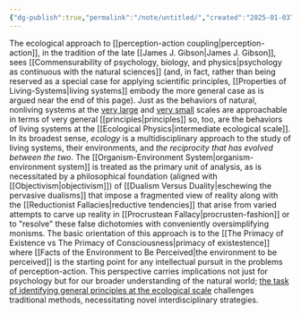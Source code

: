 ```yaml
---
{"dg-publish":true,"permalink":"/note/untitled/","created":"2025-01-03T16:50:23.141-05:00","updated":"2025-01-03T16:59:09.393-05:00"}
---
```



The ecological approach to [[perception-action coupling\|perception-action]], in the tradition of the late [[James J. Gibson\|James J. Gibson]], sees [[Commensurability of psychology, biology, and physics\|psychology as continuous with the natural sciences]] (and, in fact, rather than being reserved as a special case for applying scientific principles, [[Properties of Living-Systems\|living systems]] embody the more general case as is argued near the end of this page). Just as the behaviors of natural, nonliving systems at the [very large](https://youtu.be/bbUVQiF2TbE?si=pGb7euw2JkwhSxte) and [very small](https://drive.google.com/file/d/1Gxfut5KJmIJbyqC61o44T99aYgGYTuaK/view?usp=sharing) scales are approachable in terms of very general [[principles\|principles]] so, too, are the behaviors of living systems at the [[Ecological Physics\|intermediate ecological scale]]. In its broadest sense, *ecology* is a multidisciplinary approach to the study of living systems, their environments, and *the reciprocity that has evolved between the two*. The [[Organism-Environment System\|organism-environment system]] is treated as the primary unit of analysis, as is necessitated by a philosophical foundation (aligned with [[Objectivism\|objectivism]]) of [[Dualism Versus Duality\|eschewing the pervasive dualisms]] that impose a fragmented view of reality along with the [[Reductionist Fallacies\|reductive tendencies]] that arise from varied attempts to carve up reality in [[Procrustean Fallacy\|procrusten-fashion]] or to "resolve" these false dichotomies with conveniently oversimplifying monisms. The basic orientation of this approach is to the [[The Primacy of Existence vs The Primacy of Consciousness\|primacy of existestence]] where [[Facts of the Environment to Be Perceived\|the environment to be perceived]] is the starting point for any intellectual pursuit in the problems of perception-action. This perspective carries implications not just for psychology but for our broader understanding of the natural world; [the task of identifying general principles at the ecological scale](https://drive.google.com/file/d/1Cksqbw7yavkJXFiSwsWZsDPh29aBekCd/view?usp=sharing) challenges traditional methods, necessitating novel interdisciplinary strategies.